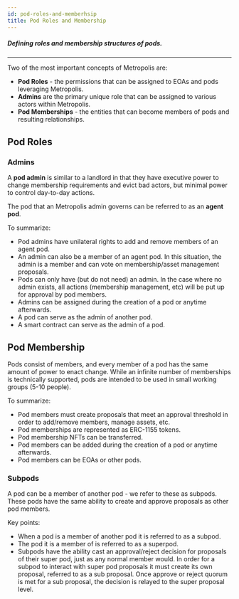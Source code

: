 ```yaml
---
id: pod-roles-and-memberhsip
title: Pod Roles and Membership
---
```

##### Defining roles and membership structures of pods.
---

Two of the most important concepts of Metropolis are:

* **Pod Roles** - the permissions that can be assigned to EOAs and pods leveraging Metropolis.
* **Admins** are the primary unique role that can be assigned to various actors within Metropolis.
* **Pod Memberships** - the entities that can become members of pods and resulting relationships.

## Pod Roles
### Admins
A **pod admin** is similar to a landlord in that they have executive power to change membership requirements and evict bad actors, but minimal power to control day-to-day actions. 

The pod that an Metropolis admin governs can be referred to as an **agent pod**.  

To summarize: 

* Pod admins have unilateral rights to add and remove members of an agent pod. 
* An admin can also be a member of an agent pod. In this situation, the admin is a member and can vote on membership/asset management proposals.
* Pods can only have (but do not need) an admin. In the case where no admin exists, all actions (membership management, etc) will be put up for approval by pod members. 
* Admins can be assigned during the creation of a pod or anytime afterwards.
* A pod can serve as the admin of another pod. 
* A smart contract can serve as the admin of a pod.

## Pod Membership

Pods consist of members, and every member of a pod has the same amount of power to enact change. While an infinite number of memberships is technically supported, pods are intended to be used in small working groups (5-10 people).

To summarize:

* Pod members must create proposals that meet an approval threshold in order to add/remove members, manage assets, etc.
* Pod memberships are represented as ERC-1155 tokens.
* Pod membership NFTs can be transferred.
* Pod members can be added during the creation of a pod or anytime afterwards.
* Pod members can be EOAs or other pods.

### Subpods

A pod can be a member of another pod - we refer to these as subpods. These pods have the same ability to create and approve proposals as other pod members. 

Key points:
* When a pod is a member of another pod it is referred to as a subpod. 
* The pod it is a member of is referred to as a superpod. 
* Subpods have the ability cast an approval/reject decision for proposals of their super pod, just as any normal member would. In order for a subpod to interact with super pod proposals it must create its own proposal, referred to as a sub proposal. Once approve or reject quorum is met for a sub proposal, the decision is relayed to the super proposal level.